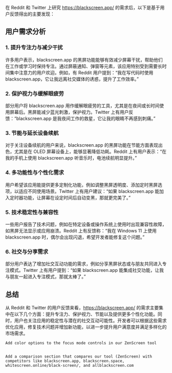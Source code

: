 在 Reddit 和 Twitter 上研究 https://blackscreen.app/ 的需求后，以下是基于用户反馈得出的主要发现：

## 用户需求分析

### 1. **提升专注力与减少干扰**
许多用户表示，blackscreen.app 的黑屏功能能够有效减少屏幕干扰，帮助他们在工作或学习时保持专注。通过屏蔽通知、弹窗等元素，该应用特别受到需要长时间集中注意力的用户欢迎。例如，有 Reddit 用户提到：“我在写代码时使用 blackscreen.app，它让我远离社交媒体的诱惑，提升了工作效率。”

### 2. **保护视力与缓解眼疲劳**
部分用户将 blackscreen.app 用作缓解眼疲劳的工具，尤其是在夜间或长时间使用屏幕后。黑屏能减少蓝光刺激，保护视力。Twitter 上有用户反馈：“blackscreen.app 是我夜间工作的救星，它让我的眼睛不再感到刺痛。”

### 3. **节能与延长设备续航**
对于关注设备续航的用户来说，blackscreen.app 的黑屏功能在节能方面表现出色，尤其是在 OLED 屏幕设备上，能够显著降低功耗。Reddit 上有用户表示：“在我的手机上使用 blackscreen.app 听音乐时，电池续航明显提升。”

### 4. **多功能性与个性化需求**
用户希望该应用能提供更多定制化功能，例如调整黑屏透明度、添加定时黑屏选项，以适应不同使用场景。Twitter 上有用户建议：“如果 blackscreen.app 能加入定时器功能，让屏幕在设定时间后自动变黑，那就更完美了。”

### 5. **技术稳定性与兼容性**
一些用户报告了技术问题，例如在特定设备或操作系统上使用时出现兼容性故障，如黑屏无法显示或应用崩溃。Reddit 上有反馈称：“我在 Windows 11 上使用 blackscreen.app 时，偶尔会出现闪退，希望开发者能修复这个问题。”

### 6. **社交与分享需求**
部分用户表达了增加社交互动功能的需求，例如分享黑屏状态或与朋友共同进入专注模式。Twitter 上有用户提到：“如果 blackscreen.app 能集成社交功能，让我与朋友一起进入专注模式，那就太棒了。”

## 总结
从 Reddit 和 Twitter 的用户反馈来看，https://blackscreen.app/ 的需求主要集中在以下几个方面：提升专注力、保护视力、节能以及提供更多个性化功能。同时，用户也关注应用的稳定性与潜在的社交互动可能性。开发者可以根据这些需求优化应用，修复技术问题并增加新功能，以进一步提升用户满意度并满足多样化的市场需求。


```
Add color options to the focus mode controls in our ZenScreen tool


Add a comparison section that compares our tool (ZenScreen) with competitors like blackscreen.app, blackscreen.space, whitescreen.online/black-screen/, and allblackscreen.com
```
